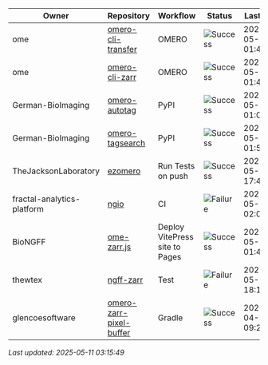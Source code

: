 | Owner | Repository | Workflow | Status | Last Run | URL |
| ----- | ---------- | -------- | ------ | -------- | --- |
| ome | [omero-cli-transfer](https://github.com/ome/omero-cli-transfer) | OMERO | ![Success](https://img.shields.io/badge/Success-brightgreen) | 2025-05-11 01:45:36 | [14951107503](https://github.com/ome/omero-cli-transfer/actions/runs/14951107503) |
| ome | [omero-cli-zarr](https://github.com/ome/omero-cli-zarr) | OMERO | ![Success](https://img.shields.io/badge/Success-brightgreen) | 2025-05-11 01:42:04 | [14951081309](https://github.com/ome/omero-cli-zarr/actions/runs/14951081309) |
| German-BioImaging | [omero-autotag](https://github.com/German-BioImaging/omero-autotag) | PyPI | ![Success](https://img.shields.io/badge/Success-brightgreen) | 2025-05-11 01:06:05 | [14950816518](https://github.com/German-BioImaging/omero-autotag/actions/runs/14950816518) |
| German-BioImaging | [omero-tagsearch](https://github.com/German-BioImaging/omero-tagsearch) | PyPI | ![Success](https://img.shields.io/badge/Success-brightgreen) | 2025-05-11 01:57:48 | [14951195724](https://github.com/German-BioImaging/omero-tagsearch/actions/runs/14951195724) |
| TheJacksonLaboratory | [ezomero](https://github.com/TheJacksonLaboratory/ezomero) | Run Tests on push | ![Success](https://img.shields.io/badge/Success-brightgreen) | 2025-05-07 17:49:44 | [14889918626](https://github.com/TheJacksonLaboratory/ezomero/actions/runs/14889918626) |
| fractal-analytics-platform | [ngio](https://github.com/fractal-analytics-platform/ngio) | CI | ![Failure](https://img.shields.io/badge/Failure-red) | 2025-05-11 02:00:23 | [14951214918](https://github.com/fractal-analytics-platform/ngio/actions/runs/14951214918) |
| BioNGFF | [ome-zarr.js](https://github.com/BioNGFF/ome-zarr.js) | Deploy VitePress site to Pages | ![Success](https://img.shields.io/badge/Success-brightgreen) | 2025-05-11 01:45:53 | [14951109116](https://github.com/BioNGFF/ome-zarr.js/actions/runs/14951109116) |
| thewtex | [ngff-zarr](https://github.com/thewtex/ngff-zarr) | Test | ![Failure](https://img.shields.io/badge/Failure-red) | 2025-05-06 18:14:25 | [14866763732](https://github.com/thewtex/ngff-zarr/actions/runs/14866763732) |
| glencoesoftware | [omero-zarr-pixel-buffer](https://github.com/glencoesoftware/omero-zarr-pixel-buffer) | Gradle | ![Success](https://img.shields.io/badge/Success-brightgreen) | 2025-04-24 09:28:40 | [14638230741](https://github.com/glencoesoftware/omero-zarr-pixel-buffer/actions/runs/14638230741) |


*Last updated: 2025-05-11 03:15:49*